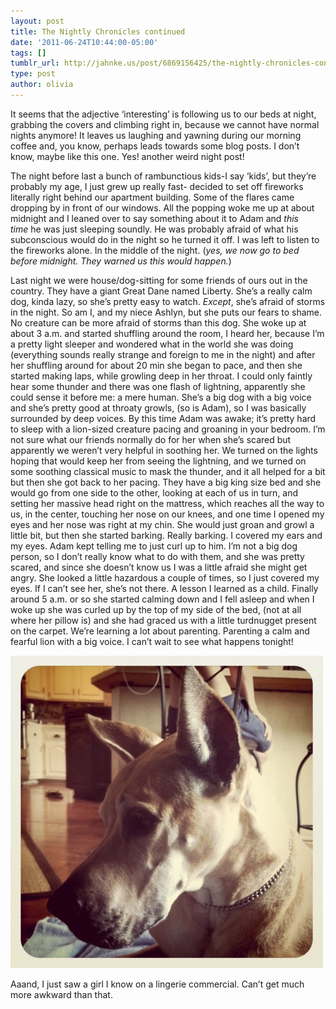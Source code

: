 ```yaml
---
layout: post
title: The Nightly Chronicles continued
date: '2011-06-24T10:44:00-05:00'
tags: []
tumblr_url: http://jahnke.us/post/6869156425/the-nightly-chronicles-continued
type: post
author: olivia
---
```


It seems that the adjective ‘interesting’ is following us to our beds at night, grabbing the covers and climbing right in, because we cannot have normal nights anymore! It leaves us laughing and yawning during our morning coffee and, you know, perhaps leads towards some blog posts. I don’t know, maybe like this one. Yes! another weird night post! 

The night before last a bunch of rambunctious kids-I say ‘kids’, but they’re probably my age, I just grew up really fast- decided to set off fireworks literally right behind our apartment building. Some of the flares came dropping by in front of our windows. All the popping woke me up at about midnight and I leaned over to say something about it to Adam and *this time* he was just sleeping soundly. He was probably afraid of what his subconscious would do in the night so he turned it off. I was left to listen to the fireworks alone. In the middle of the night. (*yes, we now go to bed before midnight. They warned us this would happen.*)

Last night we were house/dog-sitting for some friends of ours out in the country. They have a giant Great Dane named Liberty. She’s a really calm dog, kinda lazy, so she’s pretty easy to watch. *Except*, she’s afraid of storms in the night. So am I, and my niece Ashlyn, but she puts our fears to shame. No creature can be more afraid of storms than this dog. She woke up at about 3 a.m. and started shuffling around the room, I heard her, because I’m a pretty light sleeper and wondered what in the world she was doing (everything sounds really strange and foreign to me in the night) and after her shuffling around for about 20 min she began to pace, and then she started making laps, while growling deep in her throat. I could only faintly hear some thunder and there was one flash of lightning, apparently she could sense it before me: a mere human. She’s a big dog with a big voice and she’s pretty good at throaty growls, (so is Adam), so I was basically surrounded by deep voices. By this time Adam was awake; it’s pretty hard to sleep with a lion-sized creature pacing and groaning in your bedroom. I’m not sure what our friends normally do for her when she’s scared but apparently we weren’t very helpful in soothing her. We turned on the lights hoping that would keep her from seeing the lightning, and we turned on some soothing classical music to mask the thunder, and it all helped for a bit but then she got back to her pacing. They have a big king size bed and she would go from one side to the other, looking at each of us in turn, and setting her massive head right on the mattress, which reaches all the way to us, in the center, touching her nose on our knees, and one time I opened my eyes and her nose was right at my chin. She would just groan and growl a little bit, but then she started barking. Really barking. I covered my ears and my eyes. Adam kept telling me to just curl up to him. I’m not a big dog person, so I don’t really know what to do with them, and she was pretty scared, and since she doesn’t know us I was a little afraid she might get angry. She looked a little hazardous a couple of times, so I just covered my eyes. If I can’t see her, she’s not there. A lesson I learned as a child. Finally around 5 a.m. or so she started calming down and I fell asleep and when I woke up she was curled up by the top of my side of the bed, (not at all where her pillow is) and she had graced us with a little turdnugget present on the carpet. We’re learning a lot about parenting. Parenting a calm and fearful lion with a big voice. I can’t wait to see what happens tonight! 

![](/media/tumblr_lnaw6044iv1qfd5w2.jpg)

Aaand, I just saw a girl I know on a lingerie commercial. Can’t get much more awkward than that. 

